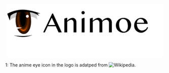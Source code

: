 <div align="center">
    <img width="700px" src="https://github.com/Fairyland0902/Animoe/raw/master/misc/Animoe.png">
</div>


<a name="myfootnote1">1</a>: The anime eye icon in the logo is adatped from ![Wikipedia]().